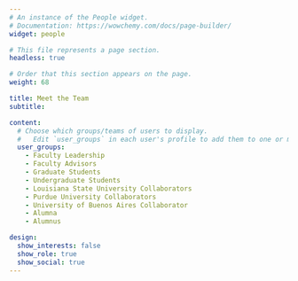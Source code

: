 ```yaml
---
# An instance of the People widget.
# Documentation: https://wowchemy.com/docs/page-builder/
widget: people

# This file represents a page section.
headless: true

# Order that this section appears on the page.
weight: 68

title: Meet the Team
subtitle:

content:
  # Choose which groups/teams of users to display.
  #   Edit `user_groups` in each user's profile to add them to one or more of these groups.
  user_groups:
    - Faculty Leadership
    - Faculty Advisors
    - Graduate Students
    - Undergraduate Students
    - Louisiana State University Collaborators
    - Purdue University Collaborators
    - University of Buenos Aires Collaborator
    - Alumna
    - Alumnus

design:
  show_interests: false
  show_role: true
  show_social: true
---
```

